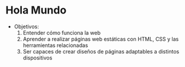 # Hola Mundo

- Objetivos:
  1. Entender cómo funciona la web
  2. Aprender a realizar páginas web estáticas con HTML, CSS y las herramientas relacionadas
  3. Ser capaces de crear diseños de páginas adaptables a distintos dispositivos

